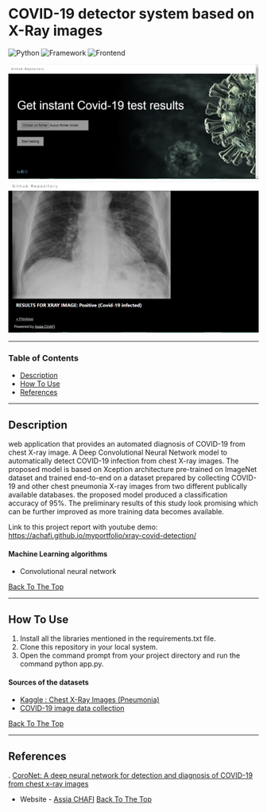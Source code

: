 # COVID-19 detector system based on X-Ray images

![Python](https://img.shields.io/badge/Python-3.8-blueviolet)
![Framework](https://img.shields.io/badge/Framework-Flask-red)
![Frontend](https://img.shields.io/badge/Frontend-HTML/CSS/JS-green)

![image info](home_capture.PNG)
![image info](test_result_capture.PNG)

---

### Table of Contents

- [Description](#description)
- [How To Use](#how-to-use)
- [References](#references)
---

## Description

web application that provides an automated diagnosis of COVID-19 from chest X-ray image. A Deep Convolutional Neural Network model to automatically detect COVID-19 infection from chest X-ray images. The proposed model is based on Xception architecture pre-trained on ImageNet dataset and trained end-to-end on a dataset prepared by collecting COVID-19 and other chest pneumonia X-ray images from two different publically available databases.
the proposed model produced a classification accuracy of 95%. The preliminary results of this study look promising which can be further improved as more training data becomes available.


Link to this project report with youtube demo: https://achafi.github.io/myportfolio/xray-covid-detection/

#### Machine Learning algorithms
- Convolutional neural network


[Back To The Top](#COVID-19-detector-system-based-on-X-Ray-images)

---

## How To Use

1. Install all the libraries mentioned in the requirements.txt file.
2. Clone this repository in your local system.
4. Open the command prompt from your project directory and run the command python app.py.



#### Sources of the datasets
- [Kaggle : Chest X-Ray Images (Pneumonia) ](https://www.kaggle.com/paultimothymooney/chest-xray-pneumonia?)
- [COVID-19 image data collection](https://github.com/ieee8023/covid-chestxray-dataset)

[Back To The Top](#COVID-19-detector-system-based-on-X-Ray-images)

---

## References
. [CoroNet: A deep neural network for detection and diagnosis of COVID-19 from chest x-ray images](https://www.ncbi.nlm.nih.gov/pmc/articles/PMC7274128/)


- Website - [Assia CHAFI](https://achafi.github.io/myportfolio/)
[Back To The Top](#Movie-Recommender-System-and-Reviews-Sentiment-Analysis)